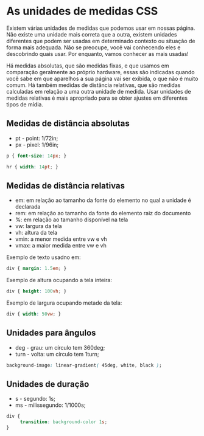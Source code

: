 # As unidades de medidas CSS 

Existem várias unidades de medidas que podemos usar em nossas página. Não existe uma unidade mais correta que a outra, existem unidades diferentes que podem ser usadas em determinado contexto ou situação de forma mais adequada. Não se preocupe, você vai conhecendo eles e descobrindo quais usar. Por enquanto, vamos conhecer as mais usadas!
 
Há medidas absolutas, que são medidas fixas, e que usamos em comparação geralmente ao próprio hardware, essas são indicadas quando você sabe em que aparelhos a sua página vai ser exibida, o que não é muito comum. Há também medidas de distância relativas, que são medidas calculadas em relação a uma outra unidade de medida. Usar unidades de medidas relativas é mais apropriado para se obter ajustes em diferentes tipos de mídia.

## Medidas de distância absolutas
- pt - point: 1/72in;
- px - pixel: 1/96in;

``` css
p { font-size: 14px; }
```

``` css
hr { width: 14pt; } 
```

## Medidas de distância relativas
- em: em relação ao tamanho da fonte do elemento no qual a unidade é declarada
- rem: em relação ao tamanho da fonte do elemento raiz do documento
- %: em relação ao tamanho disponível na tela
- vw: largura da tela
- vh: altura da tela
- vmin: a menor medida entre vw e vh
- vmax: a maior medida entre vw e vh

Exemplo de texto usadno em:

``` css
div { margin: 1.5em; } 
```

Exemplo de altura ocupando a tela inteira:

``` css
div { height: 100vh; }
```

Exemplo de largura ocupando metade da tela:

``` css
div { width: 50vw; }
```

## Unidades para ângulos
- deg - grau: um círculo tem 360deg;
- turn - volta: um círculo tem 1turn;

``` css
background-image: linear-gradient( 45deg, white, black );
```

## Unidades de duração
- s - segundo: 1s;
- ms - milissegundo: 1/1000s;

``` css
div {
     transition: background-color 1s;
}
```
